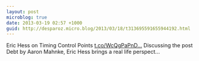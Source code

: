 ```yaml
---
layout: post
microblog: true
date: 2013-03-19 02:57 +1000
guid: http://desparoz.micro.blog/2013/03/18/t313695591655944192.html
---
```

Eric Hess on Timing Control Points [t.co/WcQgPaPnD...](http://t.co/WcQgPaPnDG) Discussing the post Debt by Aaron Mahnke, Eric Hess brings a real life perspect...
